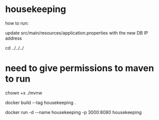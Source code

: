 # housekeeping

how to run:

update src/main/resources/application.properties with the new DB IP address

cd ../../../

# need to give permissions to maven to run
chown +x ./mvnw 

docker build --tag housekeeping .

docker run -d --name housekeeping -p 3000:8080 housekeeping
